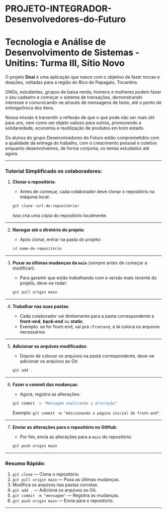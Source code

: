 # PROJETO-INTEGRADOR-Desenvolvedores-do-Futuro
# Tecnologia e Análise de Desenvolvimento de Sistemas - Unitins: Turma III, Sítio Novo

O projeto **Doaí** é uma aplicação que nasce com o objetivo de fazer trocas e doações, voltadas para a região do Bico do Papagaio, Tocantins. 

ONGs, estudantes, grupos de baixa renda, homens e mulheres podem fazer o seu cadastro e começar o sistema de transações, demonstrando interesse e comunicando-se através de mensagens de texto, até o ponto de entrega/troca dos itens. 

Nossa missão é transmitir a reflexão de que o que pode não ser mais útil para uns, vem como um objeto valioso para outros, promovendo a solidariedade, economia e reutilização de produtos em bom estado. 

Os alunos do grupo Desenvolvedores do Futuro estão comprometidos com a qualidade da entrega do trabalho, com o crescimento pessoal e coletivo enquanto desenvolvemos, de forma conjunta, os temas estudados até agora. 

---

### **Tutorial Simplificado os colaboradores:**

1. **Clonar o repositório**:

   * Antes de começar, cada colaborador deve clonar o repositório na máquina local:

   ```bash
   git clone <url-do-repositório>
   ```

   Isso cria uma cópia do repositório localmente.

---

2. **Navegar até o diretório do projeto**:

   * Após clonar, entrar na pasta do projeto:

   ```bash
   cd nome-do-repositório
   ```

---

3. **Puxar as últimas mudanças da `main`** (sempre antes de começar a modificar):

   * Para garantir que estão trabalhando com a versão mais recente do projeto, deve-se rodar:

   ```bash
   git pull origin main
   ```

---

4. **Trabalhar nas suas pastas**:

   * Cada colaborador vai diretamente para a pasta correspondente a **front-end**, **back-end** ou **static**.
   * Exemplo: se for front-end, vai pra `/frontend`, e lá coloca os arquivos necessários.

---

5. **Adicionar os arquivos modificados**:

   * Depois de colocar os arquivos na pasta correspondente, deve-se adicionar os arquivos ao Git:

   ```bash
   git add .
   ```

---

6. **Fazer o commit das mudanças**:

   * Agora, registra as alterações:

   ```bash
   git commit -m "Mensagem explicando a alteração" 
   ```

   Exemplo: `git commit -m "Adicionando a página inicial do front-end"`.

---

7. **Enviar as alterações para o repositório no GitHub**:

   * Por fim, envia as alterações para a `main` do repositório:

   ```bash
   git push origin main
   ```

---

### **Resumo Rápido**:

1. `git clone` — Clona o repositório.
2. `git pull origin main` — Puxa as últimas mudanças.
3. Modifica os arquivos nas pastas corretas.
4. `git add .` — Adiciona os arquivos ao Git.
5. `git commit -m "mensagem"` — Registra as mudanças.
6. `git push origin main` — Envia para o repositório.

---

